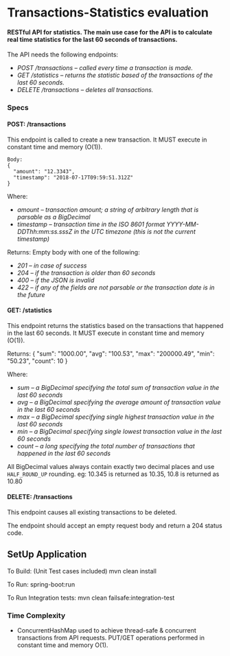 # Transactions-Statistics evaluation


#### RESTful API for statistics. The main use case for the API is to calculate real time statistics for the last 60 seconds of transactions.

The API needs the following endpoints:
*	*POST /transactions – called every time a transaction is made.*
*	*GET /statistics – returns the statistic based of the transactions of the last 60 seconds.*
*	*DELETE /transactions – deletes all transactions.*
 
### Specs
#### POST: /transactions
This endpoint is called to create a new transaction. It MUST execute in constant time and memory (O(1)).
```
Body:
{
  "amount": "12.3343",
  "timestamp": "2018-07-17T09:59:51.312Z"
}
```
Where:
*	*amount – transaction amount; a string of arbitrary length that is parsable as a BigDecimal*
*	*timestamp – transaction time in the ISO 8601 format YYYY-MM-DDThh:mm:ss.sssZ in the UTC timezone (this is not the current timestamp)*
 
Returns: Empty body with one of the following:
*	*201 – in case of success*
*	*204 – if the transaction is older than 60 seconds*
*	*400 – if the JSON is invalid*
*	*422 – if any of the fields are not parsable or the transaction date is in the future*
 
#### GET: /statistics
This endpoint returns the statistics based on the transactions that happened in the last 60 seconds. It MUST execute in constant time and memory (O(1)).

Returns:
{
  "sum": "1000.00",
  "avg": "100.53",
  "max": "200000.49",
  "min": "50.23",
  "count": 10
}
 
Where:
*	*sum – a BigDecimal specifying the total sum of transaction value in the last 60 seconds*
*	*avg – a BigDecimal specifying the average amount of transaction value in the last 60 seconds*
*	*max – a BigDecimal specifying single highest transaction value in the last 60 seconds*
*	*min – a BigDecimal specifying single lowest transaction value in the last 60 seconds*
*   *count – a long specifying the total number of transactions that happened in the last 60 seconds*

All BigDecimal values always contain exactly two decimal places and use `HALF_ROUND_UP` rounding. eg: 10.345 is returned as 10.35, 10.8 is returned as 10.80
 
#### DELETE: /transactions
This endpoint causes all existing transactions to be deleted.

The endpoint should accept an empty request body and return a 204 status code.
 
## SetUp Application
To Build: (Unit Test cases included)
mvn clean install 

To Run:
spring-boot:run

To Run Integration tests:
mvn clean failsafe:integration-test


### Time Complexity
* ConcurrentHashMap used to achieve thread-safe & concurrent transactions from API requests. PUT/GET operations performed in constant time and memory O(1).


